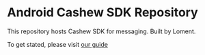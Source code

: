# Android Cashew SDK Repository

This repository hosts Cashew SDK for messaging. Built by Loment.

To get stated, please visit [our guide](http://loment.net)



